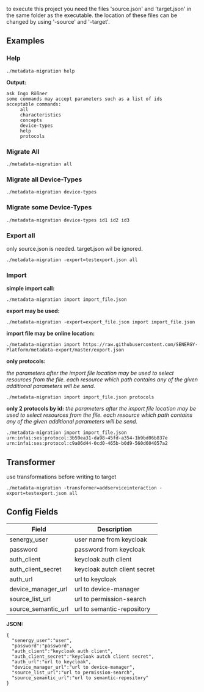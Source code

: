 to execute this project you need the files 'source.json' and 'target.json' in the same folder as the executable.
the location of these files can be changed by using '-source' and '-target'.

## Examples

### Help
```
./metadata-migration help
```
**Output:**
```
ask Ingo Rößner
some commands may accept parameters such as a list of ids
acceptable commands:
     all
     characteristics
     concepts
     device-types
     help
     protocols
```

### Migrate All
```
./metadata-migration all
```

### Migrate all Device-Types
```
./metadata-migration device-types
```

### Migrate some Device-Types
```
./metadata-migration device-types id1 id2 id3
```

### Export all
only source.json is needed. target.json wil be ignored.
```
./metadata-migration -export=testexport.json all
```

### Import

**simple import call:**
```
./metadata-migration import import_file.json
```

**export may be used:**
```
./metadata-migration -export=export_file.json import import_file.json
```

**import file may be online location:**
```
./metadata-migration import https://raw.githubusercontent.com/SENERGY-Platform/metadata-export/master/export.json
```


**only protocols:**

_the parameters after the import file location may be used to select resources from the file. each resource which path contains any of the given additional parameters will be send._
```
./metadata-migration import import_file.json protocols
```


**only 2 protocols by id:**
_the parameters after the import file location may be used to select resources from the file. each resource which path contains any of the given additional parameters will be send._

```
./metadata-migration import import_file.json urn:infai:ses:protocol:3b59ea31-da98-45fd-a354-1b9bd06b837e urn:infai:ses:protocol:c9a06d44-0cd0-465b-b0d9-560d604057a2
```

## Transformer
use transformations before writing to target
```
./metadata-migration -transformer=addserviceinteraction -export=testexport.json all
```

## Config Fields

| Field               | Description                  |
|---------------------|------------------------------|
| senergy_user        | user name from keycloak      |
| password            | password from keycloak       |
| auth_client         | keycloak auth client         |
| auth_client_secret  | keycloak autch client secret |
| auth_url            | url to keycloak              |
| device_manager_url  | url to device-manager        |
| source_list_url     | url to permission-search     |
| source_semantic_url | url to semantic-repository   |

**JSON:**
```
{
  "senergy_user":"user",
  "password":"password",
  "auth_client":"keycloak auth client",
  "auth_client_secret":"keycloak autch client secret",
  "auth_url":"url to keycloak",
  "device_manager_url":"url to device-manager",
  "source_list_url":"url to permission-search",
  "source_semantic_url":"url to semantic-repository"
}
```